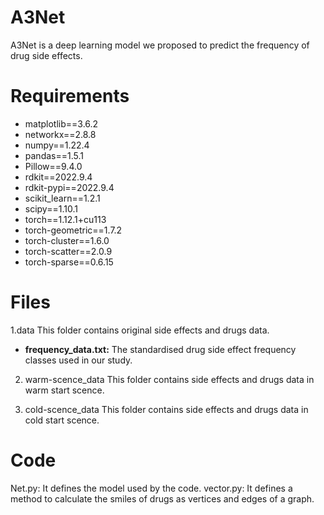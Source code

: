 # A3Net
A3Net is a deep learning model we proposed to predict the frequency of drug side effects.
# Requirements
* matplotlib==3.6.2
* networkx==2.8.8
* numpy==1.22.4
* pandas==1.5.1
* Pillow==9.4.0
* rdkit==2022.9.4
* rdkit-pypi==2022.9.4
* scikit_learn==1.2.1
* scipy==1.10.1
* torch==1.12.1+cu113
* torch-geometric==1.7.2
* torch-cluster==1.6.0
* torch-scatter==2.0.9
* torch-sparse==0.6.15
# Files
1.data
This folder contains original side effects and drugs data.
* **frequency_data.txt:**
The standardised drug side effect frequency classes used in our study.

2. warm-scence_data
This folder contains side effects and drugs data in warm start scence.

3. cold-scence_data
This folder contains side effects and drugs data in cold start scence.
# Code 
Net.py: It defines the model used by the code.
vector.py: It defines a method to calculate the smiles of drugs as vertices and edges of a graph.
